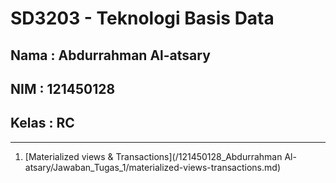 # SD3203 - Teknologi Basis Data

## Nama : Abdurrahman Al-atsary

## NIM : 121450128

## Kelas : RC

---

1. [Materialized views & Transactions](/121450128_Abdurrahman Al-atsary/Jawaban_Tugas_1/materialized-views-transactions.md)
